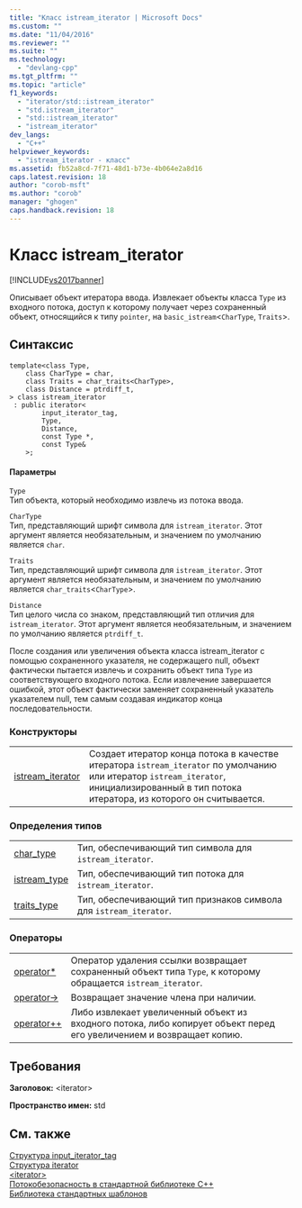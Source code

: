 ```yaml
---
title: "Класс istream_iterator | Microsoft Docs"
ms.custom: ""
ms.date: "11/04/2016"
ms.reviewer: ""
ms.suite: ""
ms.technology: 
  - "devlang-cpp"
ms.tgt_pltfrm: ""
ms.topic: "article"
f1_keywords: 
  - "iterator/std::istream_iterator"
  - "std.istream_iterator"
  - "std::istream_iterator"
  - "istream_iterator"
dev_langs: 
  - "C++"
helpviewer_keywords: 
  - "istream_iterator - класс"
ms.assetid: fb52a8cd-7f71-48d1-b73e-4b064e2a8d16
caps.latest.revision: 18
author: "corob-msft"
ms.author: "corob"
manager: "ghogen"
caps.handback.revision: 18
---
```

# Класс istream_iterator
[!INCLUDE[vs2017banner](../assembler/inline/includes/vs2017banner.md)]

Описывает объект итератора ввода.  Извлекает объекты класса `Type` из входного потока, доступ к которому получает через сохраненный объект, относящийся к типу `pointer`, на `basic_istream`\<`CharType`, `Traits`\>.  
  
## Синтаксис  
  
```  
template<class Type,  
    class CharType = char,  
    class Traits = char_traits<CharType>,  
    class Distance = ptrdiff_t,  
> class istream_iterator  
 : public iterator<  
        input_iterator_tag,  
        Type,   
        Distance,   
        const Type *,  
        const Type&  
    >;  
```  
  
#### Параметры  
 `Type`  
 Тип объекта, который необходимо извлечь из потока ввода.  
  
 `CharType`  
 Тип, представляющий шрифт символа для `istream_iterator`.  Этот аргумент является необязательным, и значением по умолчанию является `char`.  
  
 `Traits`  
 Тип, представляющий шрифт символа для `istream_iterator`.  Этот аргумент является необязательным, и значением по умолчанию является `char_traits`\<`CharType`\>.  
  
 `Distance`  
 Тип целого числа со знаком, представляющий тип отличия для `istream_iterator`.  Этот аргумент является необязательным, и значением по умолчанию является `ptrdiff_t`.  
  
 После создания или увеличения объекта класса istream\_iterator с помощью сохраненного указателя, не содержащего null, объект фактически пытается извлечь и сохранить объект типа `Type` из соответствующего входного потока.  Если извлечение завершается ошибкой, этот объект фактически заменяет сохраненный указатель указателем null, тем самым создавая индикатор конца последовательности.  
  
### Конструкторы  
  
|||  
|-|-|  
|[istream\_iterator](../Topic/istream_iterator::istream_iterator.md)|Создает итератор конца потока в качестве итератора `istream_iterator` по умолчанию или итератор `istream_iterator`, инициализированный в тип потока итератора, из которого он считывается.|  
  
### Определения типов  
  
|||  
|-|-|  
|[char\_type](../Topic/istream_iterator::char_type.md)|Тип, обеспечивающий тип символа для `istream_iterator`.|  
|[istream\_type](../Topic/istream_iterator::istream_type.md)|Тип, обеспечивающий тип потока для `istream_iterator`.|  
|[traits\_type](../Topic/istream_iterator::traits_type.md)|Тип, обеспечивающий тип признаков символа для `istream_iterator`.|  
  
### Операторы  
  
|||  
|-|-|  
|[operator\*](../Topic/istream_iterator::operator*.md)|Оператор удаления ссылки возвращает сохраненный объект типа `Type`, к которому обращается `istream_iterator`.|  
|[operator\-\>](../Topic/istream_iterator::operator-%3E.md)|Возвращает значение члена при наличии.|  
|[operator\+\+](../Topic/istream_iterator::operator++.md)|Либо извлекает увеличенный объект из входного потока, либо копирует объект перед его увеличением и возвращает копию.|  
  
## Требования  
 **Заголовок:** \<iterator\>  
  
 **Пространство имен:** std  
  
## См. также  
 [Структура input\_iterator\_tag](../standard-library/input-iterator-tag-struct.md)   
 [Структура iterator](../Topic/iterator%20Struct.md)   
 [\<iterator\>](../standard-library/iterator.md)   
 [Потокобезопасность в стандартной библиотеке C\+\+](../standard-library/thread-safety-in-the-cpp-standard-library.md)   
 [Библиотека стандартных шаблонов](../misc/standard-template-library.md)